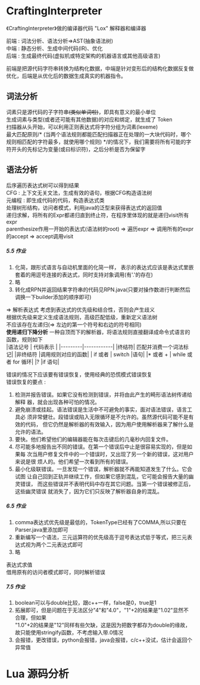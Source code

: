 # CraftingInterpreter
《CraftingInterpreter》做的编译器代码
"Lox" 解释器和编译器

前端 : 词法分析、语法分析=>AST(抽象语法树)  
中端 : 静态分析、生成中间代码(IR)、优化  
后端 : 生成最终代码(虚拟机或特定架构的机器语言或其他高级语言)  

前端是把源代码字符串转换为结构化数据，中端是针对变形后的结构化数据反复做优化，后端是从优化后的数据生成真实的机器指令。  

## 词法分析
词素只是源代码的子字符串<del>(类似单词啦)</del>，即具有意义的最小单位  
生成词素与类型(或者还可能有其他数据)的对应和绑定，就生成了 Token  
扫描器从头开始，可以利用正则表达式将字符分组为词素(lexeme)  
最大匹配原则/* (当两个语法规则都能匹配扫描器正在处理的一大块代码时，哪个规则相匹配的字符最多，就使用哪个规则) */的情况下，我们需要将所有可能的字符开头的先标记为变量(或曰标识符)，之后分析是否为保留字  

## 语法分析
后序遍历表达式树可以得到结果  
CFG : 上下文无关文法，生成有效的语句，根据CFG构造语法树  
元编程 : 即生成代码的代码，构造表达式类  
处理树形结构，访问者模式，利用java的泛型来获得表达式的返回值  
递归求解，将所有的Expr都递归直到终止符，在程序里体现的就是递归visit所有expr  
parenthesize作用一开始的表达式(语法树的root) => 遍历expr => 调用所有的expr的accept => accept调用visit
##### 5.5 作业
1. 化简，跟形式语言与自动机里面的化简一样，
    表示的表达式应该是表达式里嵌套着的用逗号连接的表达式，同时支持对象调用(有'.'的存在)
2. 略
3. 转化成RPN并返回结果字符串的代码见RPN.java(只要对操作数进行判断然后调换一下builder添加的顺序即可)

=> 解析表达式
考虑到表达式的优先级和结合性，否则会产生歧义  
根据优先级来定义生成语法规则，高级匹配低级，重新定义语法树  
不应该存在左递归(=> 左边的第一个符号和右边的符号相同)  
**使用递归下降分析**
一种自顶而下的解析器，将语法规则直接翻译成命令式语言的函数，规则如下  
|语法记号 | 代码表示 |
|---------|------------|
|终结符| 匹配并消费一个词法标记|
|非终结符 |调用规则对应的函数|
| if 或者 | switch |语句|
|* 或者 + | while 或者 for 循环|
|? |if 语句|

错误的情况下应该要有错误恢复，使用经典的恐慌模式错误恢复  
错误恢复的要点 :  
1. 检测并报告错误。如果它没有检测到错误，并将由此产生的畸形语法树传递给解释
器，就会出现各种可怕的情况。
2. 避免崩溃或挂起。语法错误是生活中不可避免的事实，面对语法错误，语言工具必
须非常健壮。段错误或陷入无限循环是不允许的。虽然源代码可能不是有效的代码，
但它仍然是解析器的有效输入，因为用户使用解析器来了解什么是允许的语法。
3. 要快。他们希望他们的编辑器能在每次击键后的几毫秒内回复文件。
4. 尽可能多地报告出不同的错误。在第一个错误后中止是很容易实现的，但是如果每
次当用户修复文件中的一个错误时，又出现了另一个新的错误，这对用户来说是很
烦人的。他们希望一次看到所有的错误。
5. 最小化级联错误。一旦发现一个错误，解析器就不再能知道发生了什么。它会试图
让自己回到正轨并继续工作，但如果它感到混乱，它可能会报告大量的幽灵错误，
而这些错误并不表明代码中存在其它问题。当第一个错误被修正后，这些幽灵错误
就消失了，因为它们只反映了解析器自身的混乱。

##### 6.5 作业
1. comma表达式优先级是最低的，TokenType已经有了COMMA,所以只要在Parser.java里添加即可  
2. 重新编写一个语法，三元运算符的优先级高于逗号表达式低于等式，把三元表达式视为两个二元表达式即可  
3. 略  

表达式求值  
借用原有的访问者模式即可，同时解析错误

##### 7.5 作业
1. boolean可以与double比较，跟c++一样，false是0，true是1
2. 拓展即可，但是问题在于无法区分"4"和"4.0"，"1"+2的结果是"1.02"显然不合理，但如果  
"1.0"+2的结果是"12"同样有些欠缺，这是因为把数字都存为double的缘故，故只能使用stringify函数，不考虑输入带.0情况
3. 会报错，更改错误，python会报错，java会报错，c/c++没试，估计会返回个异常值

# Lua 源码分析

